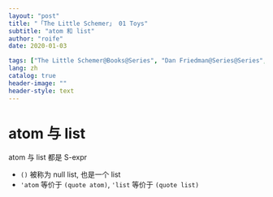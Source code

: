 ```yaml
---
layout: "post"
title: "「The Little Schemer」 01 Toys"
subtitle: "atom 和 list"
author: "roife"
date: 2020-01-03

tags: ["The Little Schemer@Books@Series", "Dan Friedman@Series@Series", "Scheme@Languages@Tags", "程序语言理论@Tags@Tags", "函数式编程@Tags@Tags"]
lang: zh
catalog: true
header-image: ""
header-style: text
---
```


# atom 与 list

atom 与 list 都是 S-expr

- `()` 被称为 null list, 也是一个 list
- `'atom` 等价于 `(quote atom)`, `'list` 等价于 `(quote list)`
